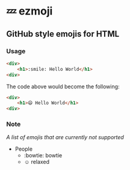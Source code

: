 # :zzz: ezmoji

## GitHub style emojis for HTML

### Usage

```html
<div>
    <h1>:smile: Hello World</h1>
<div>
```
The code above would become the following:
```html
<div>
    <h1>😄 Hello World</h1>
<div>
```

### Note
*A list of emojis that are currently not supported*
- People
    - :bowtie: bowtie
    - :relaxed: relaxed